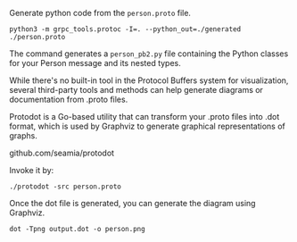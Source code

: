 

Generate python code from the `person.proto` file.

    python3 -m grpc_tools.protoc -I=. --python_out=./generated ./person.proto

The command generates a `person_pb2.py` file containing the Python classes for your Person message and its nested types.

While there's no built-in tool in the Protocol Buffers system for visualization, several third-party tools and methods can help generate diagrams or documentation from .proto files.

Protodot is a Go-based utility that can transform your .proto files into .dot format, which is used by Graphviz to generate graphical representations of graphs.

github.com/seamia/protodot

Invoke it by:

    ./protodot -src person.proto

Once the dot file is generated, you can generate the diagram using Graphviz.

    dot -Tpng output.dot -o person.png
